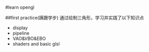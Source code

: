 #learn opengl

##first practice(蹒跚学步)
通过绘制三角形，学习并实践了以下知识点
- display
- pipeline
- VAO&VBO&EBO
- shaders and basic glsl

